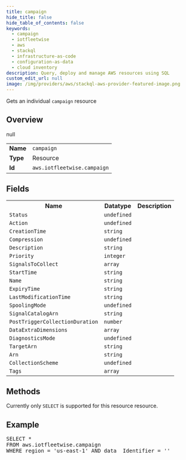 ```yaml
---
title: campaign
hide_title: false
hide_table_of_contents: false
keywords:
  - campaign
  - iotfleetwise
  - aws
  - stackql
  - infrastructure-as-code
  - configuration-as-data
  - cloud inventory
description: Query, deploy and manage AWS resources using SQL
custom_edit_url: null
image: /img/providers/aws/stackql-aws-provider-featured-image.png
---
```

Gets an individual <code>campaign</code> resource

## Overview
<table><tbody>
<tr><td><b>Name</b></td><td><code>campaign</code></td></tr>
<tr><td><b>Type</b></td><td>Resource</td></tr>
null
<tr><td><b>Id</b></td><td><code>aws.iotfleetwise.campaign</code></td></tr>
</tbody></table>

## Fields
<table><tbody>
<tr><th>Name</th><th>Datatype</th><th>Description</th></tr>
<tr><td><code>Status</code></td><td><code>undefined</code></td><td></td></tr><tr><td><code>Action</code></td><td><code>undefined</code></td><td></td></tr><tr><td><code>CreationTime</code></td><td><code>string</code></td><td></td></tr><tr><td><code>Compression</code></td><td><code>undefined</code></td><td></td></tr><tr><td><code>Description</code></td><td><code>string</code></td><td></td></tr><tr><td><code>Priority</code></td><td><code>integer</code></td><td></td></tr><tr><td><code>SignalsToCollect</code></td><td><code>array</code></td><td></td></tr><tr><td><code>StartTime</code></td><td><code>string</code></td><td></td></tr><tr><td><code>Name</code></td><td><code>string</code></td><td></td></tr><tr><td><code>ExpiryTime</code></td><td><code>string</code></td><td></td></tr><tr><td><code>LastModificationTime</code></td><td><code>string</code></td><td></td></tr><tr><td><code>SpoolingMode</code></td><td><code>undefined</code></td><td></td></tr><tr><td><code>SignalCatalogArn</code></td><td><code>string</code></td><td></td></tr><tr><td><code>PostTriggerCollectionDuration</code></td><td><code>number</code></td><td></td></tr><tr><td><code>DataExtraDimensions</code></td><td><code>array</code></td><td></td></tr><tr><td><code>DiagnosticsMode</code></td><td><code>undefined</code></td><td></td></tr><tr><td><code>TargetArn</code></td><td><code>string</code></td><td></td></tr><tr><td><code>Arn</code></td><td><code>string</code></td><td></td></tr><tr><td><code>CollectionScheme</code></td><td><code>undefined</code></td><td></td></tr><tr><td><code>Tags</code></td><td><code>array</code></td><td></td></tr>
</tbody></table>

## Methods
Currently only <code>SELECT</code> is supported for this resource resource.

## Example
<pre>
SELECT * 
FROM aws.iotfleetwise.campaign
WHERE region = 'us-east-1' AND data__Identifier = '<Name>'
</pre>
